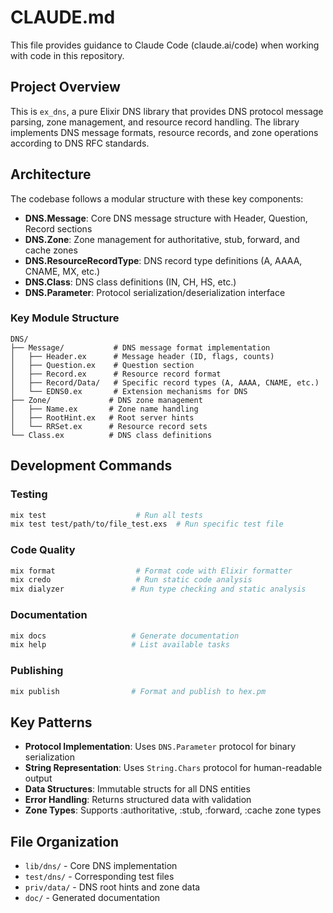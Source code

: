 # CLAUDE.md

This file provides guidance to Claude Code (claude.ai/code) when working with code in this repository.

## Project Overview

This is `ex_dns`, a pure Elixir DNS library that provides DNS protocol message parsing, zone management, and resource record handling. The library implements DNS message formats, resource records, and zone operations according to DNS RFC standards.

## Architecture

The codebase follows a modular structure with these key components:

- **DNS.Message**: Core DNS message structure with Header, Question, Record sections
- **DNS.Zone**: Zone management for authoritative, stub, forward, and cache zones
- **DNS.ResourceRecordType**: DNS record type definitions (A, AAAA, CNAME, MX, etc.)
- **DNS.Class**: DNS class definitions (IN, CH, HS, etc.)
- **DNS.Parameter**: Protocol serialization/deserialization interface

### Key Module Structure

```
DNS/
├── Message/           # DNS message format implementation
│   ├── Header.ex      # Message header (ID, flags, counts)
│   ├── Question.ex    # Question section
│   ├── Record.ex      # Resource record format
│   ├── Record/Data/   # Specific record types (A, AAAA, CNAME, etc.)
│   └── EDNS0.ex       # Extension mechanisms for DNS
├── Zone/             # DNS zone management
│   ├── Name.ex       # Zone name handling
│   ├── RootHint.ex   # Root server hints
│   └── RRSet.ex      # Resource record sets
└── Class.ex          # DNS class definitions
```

## Development Commands

### Testing
```bash
mix test                    # Run all tests
mix test test/path/to/file_test.exs  # Run specific test file
```

### Code Quality
```bash
mix format                  # Format code with Elixir formatter
mix credo                   # Run static code analysis
mix dialyzer               # Run type checking and static analysis
```

### Documentation
```bash
mix docs                   # Generate documentation
mix help                   # List available tasks
```

### Publishing
```bash
mix publish                # Format and publish to hex.pm
```

## Key Patterns

- **Protocol Implementation**: Uses `DNS.Parameter` protocol for binary serialization
- **String Representation**: Uses `String.Chars` protocol for human-readable output
- **Data Structures**: Immutable structs for all DNS entities
- **Error Handling**: Returns structured data with validation
- **Zone Types**: Supports :authoritative, :stub, :forward, :cache zone types

## File Organization

- `lib/dns/` - Core DNS implementation
- `test/dns/` - Corresponding test files
- `priv/data/` - DNS root hints and zone data
- `doc/` - Generated documentation